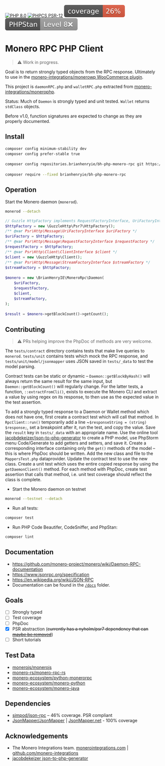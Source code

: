 [![PHP 8.0](https://img.shields.io/badge/PHP-8.0-8892BF.svg)]() [![PHPCS PSR-12](https://img.shields.io/badge/PHPCS-PSR–12❌-lightgrey.svg)](https://www.php-fig.org/psr/psr-12/) [![PHPUnit ](.github/coverage.svg)](https://brianhenryie.github.io/bh-php-monero-rpc/) [![PHPStan ](.github/phpstan.svg)](https://phpstan.org/)

# Monero RPC PHP Client

> ⚠️ Work in progress. 

Goal is to return strongly typed objects from the RPC response. Ultimately to use in the [monero-integrations/monerowp WooCommerce plugin](https://github.com/monero-integrations/monerowp).

This project is `daemonRPC.php` and `walletRPC.php` extracted from [monero-integrations/monerophp](https://github.com/monero-integrations/monerophp).

Status: Much of `Daemon` is strongly typed and unit tested. `Wallet` returns `stdClass` objects.

Before v1.0, function signatures are expected to change as they are properly documented.

## Install

```bash
composer config minimum-stability dev
composer config prefer-stable true

composer config repositories.brianhenryie/bh-php-monero-rpc git https://github.com/brianhenryie/bh-php-monero-rpc

composer require --fixed brianhenryie/bh-php-monero-rpc
```

## Operation

Start the Monero daemon (`monerod`).

```bash
monerod --detach
```

```php
// Guzzle HttpFactory implements RequestFactoryInterface, UriFactoryInterface, and StreamFactoryInterface.
$httpFactory = new \GuzzleHttp\Psr7\HttpFactory();
/** @var Psr\Http\Message\UriFactoryInterface $uriFactory */
$uriFactory = $httpFactory;
/** @var Psr\Http\Message\RequestFactoryInterface $requestFactory */
$requestFactory = $httpFactory;
/** @var Psr\Http\Client\ClientInterface $client */
$client = new \GuzzleHttp\Client();
/** @var Psr\Http\Message\StreamFactoryInterface $streamFactory */
$streamFactory = $httpFactory;

$monero = new \BrianHenryIE\MoneroRpc\Daemon(
    $uriFactory,
    $requestFactory,
    $client,
    $streamFactory,
);

$result = $monero->getBlockCount()->getCount();
```

## Contributing 

> ⚠️ PRs helping improve the PhpDoc of methods are very welcome.

The `tests/contract` directory contains tests that make live queries to `monerod`. `tests/unit` contains tests which mock the RPC response, and `tests/unit/model/jsonmapper` uses JSON saved in `tests/_data` to test the model parsing.

Contract tests can be static or dynamic – `Daemon::getBlockByHash()` will always return the same result for the same input, but `Daemon::getBlockCount()` will regularly change. For the latter tests, a function, `::extractFromCli()`, exists to execute the Monero CLI and extract a value by using regex on its response, to then use as the expected value in the test assertion.  

To add a strongly typed response to a Daemon or Wallet method which does not have one, first create a contract test which will call that method. In `RpcClient::run()` temporarily add a line ~`$responseString = (string) $response;`, set a breakpoint after it, run the test, and copy the value. Save the `result` key in `tests/_data` with an appropriate name. Use the online tool [jacobdekeizer/json-to-php-generator](https://jacobdekeizer.github.io/json-to-php-generator/#/) to create a PHP model, use PhpStorm menu Code/Generate to add getters and setters, and save it.  Create a corresponding interface containing only the `get()` methods of the model – this is where PhpDoc should be written. Add the new class and file to the `MappersTest.php` dataprovider. Update the contract test to use the new class. Create a unit test which uses the entire copied response by using the `getDaemonClient()` method. For each method with PhpDoc, create test assertion that calls that method, i.e. unit test coverage should reflect the class is complete.   

* Start the Monero daemon on testnet
```bash
monerod --testnet --detach
```

* Run all tests:

```bash
composer test
```

* Run PHP Code Beautifer, CodeSniffer, and PhpStan:

```bash
composer lint
```

## Documentation

* https://github.com/monero-project/monero/wiki/Daemon-RPC-documentation
* https://www.jsonrpc.org/specification
* https://en.wikipedia.org/wiki/JSON-RPC
* Documentation can be found in the [`/docs`](tree/master/docs) folder.


## Goals

* [ ] Strongly typed 
* [ ] Test coverage
* [ ] PhpDoc
* [x] PSR abstraction (~~currently has a nyholm/psr7 dependency that can [maybe be removed](https://github.com/simPod/PhpJsonRpc/issues/70)~~)
* [ ] Short tutorials

## Test Data

* [monerojs/monerojs](https://github.com/monerojs/monerojs/blob/dev/test/index_test.js)
* [monero-rs/monero-rpc-rs](https://github.com/monero-rs/monero-rpc-rs/blob/main/tests/clients_tests/basic_daemon_rpc.rs)
* [monero-ecosystem/python-monerorpc](https://github.com/monero-ecosystem/python-monerorpc/blob/master/examples/test_rpc_batch.py)
* [monero-ecosystem/monero-python](https://github.com/monero-ecosystem/monero-python/blob/master/tests/test_jsonrpcdaemon.py)
* [monero-ecosystem/monero-java](https://github.com/monero-ecosystem/monero-java/blob/master/src/test/java/test/TestMoneroDaemonRpc.java)

## Dependencies

* [simpod/json-rpc](https://github.com/simPod/PhpJsonRpc) – 46% coverage. PSR compliant
* [JsonMapper/JsonMapper](https://github.com/JsonMapper/JsonMapper) | [JsonMapper.net](https://jsonmapper.net) - 100% coverage

## Acknowledgements

* The Monero Integrations team. [monerointegrations.com](https://monerointegrations.com) | [github.com/monero-integrations](https://github.com/monero-integrations/monerophp/graphs/contributors)
* [jacobdekeizer json-to-php-generator](https://jacobdekeizer.github.io/json-to-php-generator/#/)


